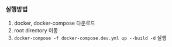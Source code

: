 ### 실행방법
1. docker, docker-compose 다운로드
2. root directory 이동
3. `docker-compose -f docker-compose.dev.yml up --build -d` 실행
